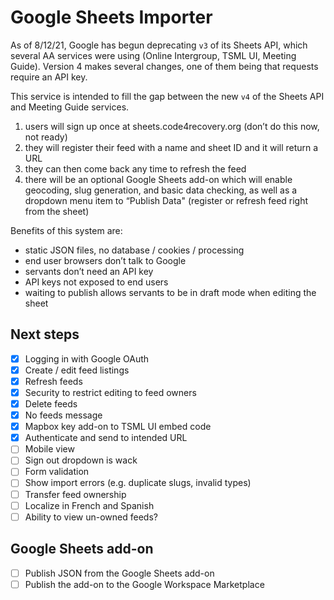 # Google Sheets Importer

As of 8/12/21, Google has begun deprecating `v3` of its Sheets API, which several AA services were using (Online Intergroup, TSML UI, Meeting Guide). Version 4 makes several changes, one of them being that requests require an API key.

This service is intended to fill the gap between the new `v4` of the Sheets API and Meeting Guide services.

1. users will sign up once at sheets.code4recovery.org (don’t do this now, not ready)
1. they will register their feed with a name and sheet ID and it will return a URL
1. they can then come back any time to refresh the feed
1. there will be an optional Google Sheets add-on which will enable geocoding, slug generation, and basic data checking, as well as a dropdown menu item to “Publish Data" (register or refresh feed right from the sheet)

Benefits of this system are:

-   static JSON files, no database / cookies / processing
-   end user browsers don’t talk to Google
-   servants don’t need an API key
-   API keys not exposed to end users
-   waiting to publish allows servants to be in draft mode when editing the sheet

## Next steps

-   [x] Logging in with Google OAuth
-   [x] Create / edit feed listings
-   [x] Refresh feeds
-   [x] Security to restrict editing to feed owners
-   [x] Delete feeds
-   [x] No feeds message
-   [x] Mapbox key add-on to TSML UI embed code
-   [x] Authenticate and send to intended URL
-   [ ] Mobile view
-   [ ] Sign out dropdown is wack
-   [ ] Form validation
-   [ ] Show import errors (e.g. duplicate slugs, invalid types)
-   [ ] Transfer feed ownership
-   [ ] Localize in French and Spanish
-   [ ] Ability to view un-owned feeds?

## Google Sheets add-on

-   [ ] Publish JSON from the Google Sheets add-on
-   [ ] Publish the add-on to the Google Workspace Marketplace
